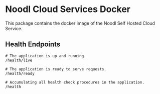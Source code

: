 # Noodl Cloud Services Docker

This package contains the docker image of the Noodl Self Hosted Cloud Service.

## Health Endpoints

```
# The application is up and running.
/health/live

# The application is ready to serve requests.
/health/ready

# Accumulating all health check procedures in the application.
/health
```
